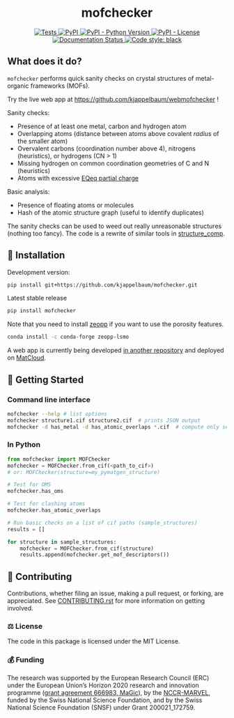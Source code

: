 <!--
<p align="center">
  <img src="https://github.com/kjappelbaum/mofchecker/raw/main/docs/source/figures/logo.png" height="300">
</p> -->
<h1 align="center">
    mofchecker
</h1>
<p align="center">
    <a href="https://github.com/kjappelbaum/mofchecker/actions?query=workflow%3Apython_package">
        <img alt="Tests" src="https://github.com/kjappelbaum/mofchecker/actions/workflows/python_package.yml/badge.svg" />
    </a>
    <a href="https://pypi.org/project/mofchecker">
        <img alt="PyPI" src="https://img.shields.io/pypi/v/mofchecker" />
    </a>
    <a href="https://pypi.org/project/mofchecker">
        <img alt="PyPI - Python Version" src="https://img.shields.io/pypi/pyversions/mofchecker" />
    </a>
    <a href="https://github.com/kjappelbaum/mofchecker/blob/main/LICENSE">
        <img alt="PyPI - License" src="https://img.shields.io/pypi/l/mofchecker" />
    </a>
    <a href='https://mofchecker.readthedocs.io/en/latest/?badge=latest'>
        <img src='https://readthedocs.org/projects/mofchecker/badge/?version=latest' alt='Documentation Status' />
    </a>
    <a href='https://github.com/psf/black'>
        <img src='https://img.shields.io/badge/code%20style-black-000000.svg' alt='Code style: black' />
    </a>
</p>


## What does it do?

`mofchecker` performs quick sanity checks on crystal structures of metal-organic frameworks (MOFs).

Try the live web app at https://github.com/kjappelbaum/webmofchecker !

Sanity checks:

- Presence of at least one metal, carbon and hydrogen atom
- Overlapping atoms (distance between atoms above covalent *radius* of the smaller atom)
- Overvalent carbons (coordination number above 4), nitrogens (heuristics), or hydrogens (CN > 1)
- Missing hydrogen on common coordination geometries of C and N (heuristics)
- Atoms with excessive [EQeq partial charge](https://pubs.acs.org/doi/10.1021/jz3008485)

Basic analysis:
- Presence of floating atoms or molecules
- Hash of the atomic structure graph (useful to identify duplicates)

The sanity checks can be used to weed out really unreasonable structures (nothing too fancy).
The code is a rewrite of similar tools in [structure_comp](https://github.com/kjappelbaum/structure_comp).

## 🚀 Installation

Development version:

```bash
pip install git+https://github.com/kjappelbaum/mofchecker.git
```

Latest stable release

```bash
pip install mofchecker
```

Note that you need to install [zeopp](https://anaconda.org/conda-forge/zeopp-lsmo) if you want to use the porosity features.

```bash
conda install -c conda-forge zeopp-lsmo
```



A web app is currently being developed [in another repository](https://github.com/kjappelbaum/webmofchecker) and deployed on [MatCloud](http://mofchecker.matcloud.xyz/).

## 💪 Getting Started

### Command line interface

```bash
mofchecker --help # list options
mofchecker structure1.cif structure2.cif  # prints JSON output
mofchecker -d has_metal -d has_atomic_overlaps *.cif  # compute only selected descriptors
```

### In Python

```python
from mofchecker import MOFChecker
mofchecker = MOFChecker.from_cif(<path_to_cif>)
# or: MOFChecker(structure=my_pymatgen_structure)

# Test for OMS
mofchecker.has_oms

# Test for clashing atoms
mofchecker.has_atomic_overlaps

# Run basic checks on a list of cif paths (sample_structures)
results = []

for structure in sample_structures:
    mofchecker = MOFChecker.from_cif(structure)
    results.append(mofchecker.get_mof_descriptors())
```


## 👐 Contributing

Contributions, whether filing an issue, making a pull request, or forking, are appreciated. See
[CONTRIBUTING.rst](https://github.com/kjappelbaum/mofchecker/blob/master/CONTRIBUTING.rst) for more information on getting involved.


### ⚖️ License

The code in this package is licensed under the MIT License.


### 💰 Funding

The research was supported by the European Research Council (ERC) under the European Union’s Horizon 2020 research and innovation programme ([grant agreement 666983, MaGic](https://cordis.europa.eu/project/id/666983)), by the [NCCR-MARVEL](https://www.nccr-marvel.ch/), funded by the Swiss National Science Foundation, and by the Swiss National Science Foundation (SNSF) under Grant 200021_172759.

